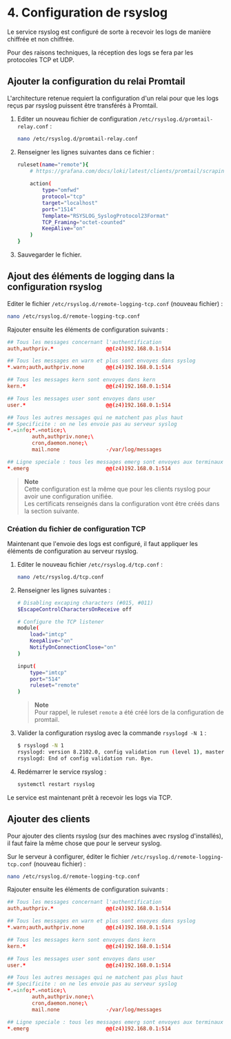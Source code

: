# 4. Configuration de rsyslog

Le service rsyslog est configuré de sorte à recevoir les logs de manière chiffrée et non chiffrée.

Pour des raisons techniques, la réception des logs se fera par les protocoles TCP et UDP.

## Ajouter la configuration du relai Promtail

L'architecture retenue requiert la configuration d'un relai pour que les logs reçus par rsyslog puissent être transférés à Promtail.

1. Editer un nouveau fichier de configuration `/etc/rsyslog.d/promtail-relay.conf` :

    ```bash
    nano /etc/rsyslog.d/promtail-relay.conf
    ```

2. Renseigner les lignes suivantes dans ce fichier :

    ```bash
    ruleset(name="remote"){
        # https://grafana.com/docs/loki/latest/clients/promtail/scraping/#rsyslog-output-configuration
        
        action(
            type="omfwd"
            protocol="tcp"
            target="localhost"
            port="1514"
            Template="RSYSLOG_SyslogProtocol23Format"
            TCP_Framing="octet-counted"
            KeepAlive="on"
        )
    }
    ```

3. Sauvegarder le fichier.

## Ajout des éléments de logging dans la configuration rsyslog

Editer le fichier `/etc/rsyslog.d/remote-logging-tcp.conf` (nouveau fichier) :

```bash
nano /etc/rsyslog.d/remote-logging-tcp.conf
```

Rajouter ensuite les éléments de configuration suivants :

```conf
## Tous les messages concernant l'authentification
auth,authpriv.*                 @@(z4)192.168.0.1:514

## Tous les messages en warn et plus sont envoyes dans syslog
*.warn;auth,authpriv.none       @@(z4)192.168.0.1:514

## Tous les messages kern sont envoyes dans kern
kern.*                          @@(z4)192.168.0.1:514

## Tous les messages user sont envoyes dans user
user.*                          @@(z4)192.168.0.1:514

## Tous les autres messages qui ne matchent pas plus haut
## Specificite : on ne les envoie pas au serveur syslog
*.=info;*.=notice;\
        auth,authpriv.none;\
        cron,daemon.none;\
        mail.none               -/var/log/messages

## Ligne speciale : tous les messages emerg sont envoyes aux terminaux ouverts
*.emerg                         @@(z4)192.168.0.1:514
```

> **Note**  
> Cette configuration est la même que pour les clients rsyslog pour avoir une configuration unifiée.  
> Les certificats renseignés dans la configuration vont être créés dans la section suivante.

### Création du fichier de configuration TCP

Maintenant que l'envoie des logs est configuré, il faut appliquer les éléments de configuration au serveur rsyslog.

1. Editer le nouveau fichier `/etc/rsyslog.d/tcp.conf` :

    ```bash
    nano /etc/rsyslog.d/tcp.conf
    ```

2. Renseigner les lignes suivantes :

    ```bash
    # Disabling excaping characters (#015, #011)
    $EscapeControlCharactersOnReceive off

    # Configure the TCP listener
    module(
        load="imtcp"
        KeepAlive="on"
        NotifyOnConnectionClose="on"
    )

    input(
        type="imtcp"
        port="514"
        ruleset="remote"
    )
    ```

    > **Note**  
    > Pour rappel, le ruleset `remote` a été créé lors de la configuration de promtail.

3. Valider la configuration rsyslog avec la commande `rsyslogd -N 1` :

    ```bash
    $ rsyslogd -N 1
    rsyslogd: version 8.2102.0, config validation run (level 1), master config /etc/rsyslog.conf
    rsyslogd: End of config validation run. Bye.
    ```

4. Redémarrer le service rsyslog :

    ```bash
    systemctl restart rsyslog
    ```

Le service est maintenant prêt à recevoir les logs via TCP.

## Ajouter des clients

Pour ajouter des clients rsyslog (sur des machines avec rsyslog d'installés), il faut faire la même chose que pour le serveur syslog.

Sur le serveur à configurer, éditer le fichier `/etc/rsyslog.d/remote-logging-tcp.conf` (nouveau fichier) :

```bash
nano /etc/rsyslog.d/remote-logging-tcp.conf
```

Rajouter ensuite les éléments de configuration suivants :

```conf
## Tous les messages concernant l'authentification
auth,authpriv.*                 @@(z4)192.168.0.1:514

## Tous les messages en warn et plus sont envoyes dans syslog
*.warn;auth,authpriv.none       @@(z4)192.168.0.1:514

## Tous les messages kern sont envoyes dans kern
kern.*                          @@(z4)192.168.0.1:514

## Tous les messages user sont envoyes dans user
user.*                          @@(z4)192.168.0.1:514

## Tous les autres messages qui ne matchent pas plus haut
## Specificite : on ne les envoie pas au serveur syslog
*.=info;*.=notice;\
        auth,authpriv.none;\
        cron,daemon.none;\
        mail.none               -/var/log/messages

## Ligne speciale : tous les messages emerg sont envoyes aux terminaux ouverts
*.emerg                         @@(z4)192.168.0.1:514
```
